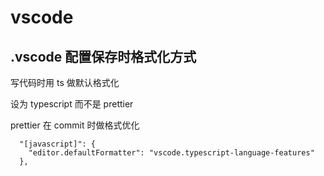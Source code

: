 # vscode

## .vscode 配置保存时格式化方式

写代码时用 ts 做默认格式化

设为 typescript 而不是 prettier

prettier 在 commit 时做格式优化

```
  "[javascript]": {
    "editor.defaultFormatter": "vscode.typescript-language-features"
  },
```
